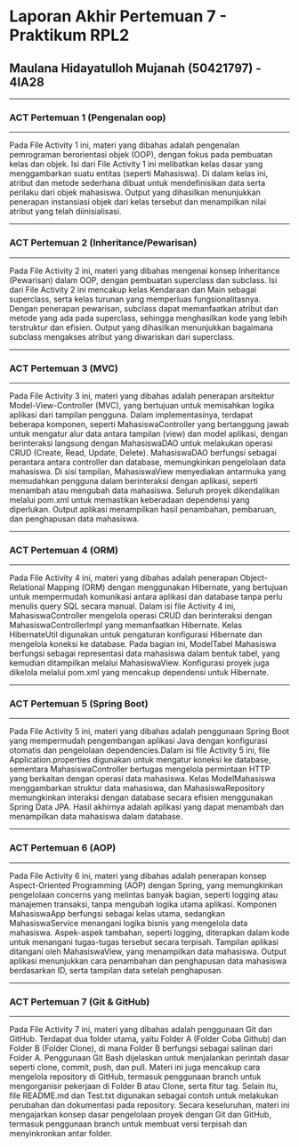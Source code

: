 # Laporan Akhir Pertemuan 7 - Praktikum RPL2

## Maulana Hidayatulloh Mujanah (50421797) - 4IA28

---

### ACT Pertemuan 1 (Pengenalan oop)

---

Pada File Activity 1 ini, materi yang dibahas adalah pengenalan pemrograman berorientasi objek (OOP), dengan fokus pada pembuatan kelas dan objek. Isi dari File Activity 1 ini melibatkan kelas dasar yang menggambarkan suatu entitas (seperti Mahasiswa). Di dalam kelas ini, atribut dan metode sederhana dibuat untuk mendefinisikan data serta perilaku dari objek mahasiswa. Output yang dihasilkan menunjukkan penerapan instansiasi objek dari kelas tersebut dan menampilkan nilai atribut yang telah diinisialisasi.

---

### ACT Pertemuan 2 (Inheritance/Pewarisan)

---

Pada File Activity 2 ini, materi yang dibahas mengenai konsep Inheritance (Pewarisan) dalam OOP, dengan pembuatan superclass dan subclass. Isi dari File Activity 2 ini mencakup kelas Kendaraan dan Main sebagai superclass, serta kelas turunan yang memperluas fungsionalitasnya. Dengan penerapan pewarisan, subclass dapat memanfaatkan atribut dan metode yang ada pada superclass, sehingga menghasilkan kode yang lebih terstruktur dan efisien. Output yang dihasilkan menunjukkan bagaimana subclass mengakses atribut yang diwariskan dari superclass.

---

### ACT Pertemuan 3 (MVC)

---

Pada File Activity 3 ini, materi yang dibahas adalah penerapan arsitektur Model-View-Controller (MVC), yang bertujuan untuk memisahkan logika aplikasi dari tampilan pengguna. Dalam implementasinya, terdapat beberapa komponen, seperti MahasiswaController yang bertanggung jawab untuk mengatur alur data antara tampilan (view) dan model aplikasi, dengan berinteraksi langsung dengan MahasiswaDAO untuk melakukan operasi CRUD (Create, Read, Update, Delete). MahasiswaDAO berfungsi sebagai perantara antara controller dan database, memungkinkan pengelolaan data mahasiswa. Di sisi tampilan, MahasiswaView menyediakan antarmuka yang memudahkan pengguna dalam berinteraksi dengan aplikasi, seperti menambah atau mengubah data mahasiswa. Seluruh proyek dikendalikan melalui pom.xml untuk memastikan keberadaan dependensi yang diperlukan. Output aplikasi menampilkan hasil penambahan, pembaruan, dan penghapusan data mahasiswa.

---

### ACT Pertemuan 4 (ORM)

---

Pada File Activity 4 ini, materi yang dibahas adalah penerapan Object-Relational Mapping (ORM) dengan menggunakan Hibernate, yang bertujuan untuk mempermudah komunikasi antara aplikasi dan database tanpa perlu menulis query SQL secara manual. Dalam isi file Activity 4 ini, MahasiswaController mengelola operasi CRUD dan berinteraksi dengan MahasiswaControllerImpl yang memanfaatkan Hibernate. Kelas HibernateUtil digunakan untuk pengaturan konfigurasi Hibernate dan mengelola koneksi ke database. Pada bagian ini, ModelTabel Mahasiswa berfungsi sebagai representasi data mahasiswa dalam bentuk tabel, yang kemudian ditampilkan melalui MahasiswaView. Konfigurasi proyek juga dikelola melalui pom.xml yang mencakup dependensi untuk Hibernate.

---

### ACT Pertemuan 5 (Spring Boot)

---

Pada File Activity 5 ini, materi yang dibahas adalah penggunaan Spring Boot yang mempermudah pengembangan aplikasi Java dengan konfigurasi otomatis dan pengelolaan dependencies.Dalam isi file Activity 5 ini, file Application.properties digunakan untuk mengatur koneksi ke database, sementara MahasiswaController bertugas mengelola permintaan HTTP yang berkaitan dengan operasi data mahasiswa. Kelas ModelMahasiswa menggambarkan struktur data mahasiswa, dan MahasiswaRepository memungkinkan interaksi dengan database secara efisien menggunakan Spring Data JPA. Hasil akhirnya adalah aplikasi yang dapat menambah dan menampilkan data mahasiswa dalam database.

---

### ACT Pertemuan 6 (AOP)

---

Pada File Activity 6 ini, materi yang dibahas adalah penerapan konsep Aspect-Oriented Programming (AOP) dengan Spring, yang memungkinkan pengelolaan concerns yang melintas banyak bagian, seperti logging atau manajemen transaksi, tanpa mengubah logika utama aplikasi. Komponen MahasiswaApp berfungsi sebagai kelas utama, sedangkan MahasiswaService menangani logika bisnis yang mengelola data mahasiswa. Aspek-aspek tambahan, seperti logging, diterapkan dalam kode untuk menangani tugas-tugas tersebut secara terpisah. Tampilan aplikasi ditangani oleh MahasiswaView, yang menampilkan data mahasiswa. Output aplikasi menunjukkan cara penambahan dan penghapusan data mahasiswa berdasarkan ID, serta tampilan data setelah penghapusan.

---

### ACT Pertemuan 7 (Git & GitHub)

---

Pada File Activity 7 ini, materi yang dibahas adalah penggunaan Git dan GitHub. Terdapat dua folder utama, yaitu Folder A (Folder Coba Github) dan Folder B (Folder Clone), di mana Folder B berfungsi sebagai salinan dari Folder A. Penggunaan Git Bash dijelaskan untuk menjalankan perintah dasar seperti clone, commit, push, dan pull. Materi ini juga mencakup cara mengelola repository di GitHub, termasuk penggunaan branch untuk mengorganisir pekerjaan di Folder B atau Clone, serta fitur tag. Selain itu, file README.md dan Test.txt digunakan sebagai contoh untuk melakukan perubahan dan dokumentasi pada repository. Secara keseluruhan, materi ini mengajarkan konsep dasar pengelolaan proyek dengan Git dan GitHub, termasuk penggunaan branch untuk membuat versi terpisah dan menyinkronkan antar folder.
